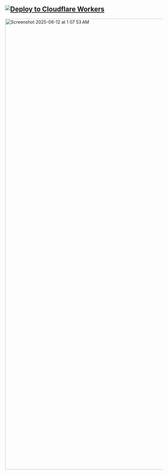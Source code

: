 ## [![Deploy to Cloudflare Workers](https://deploy.workers.cloudflare.com/button)](https://deploy.workers.cloudflare.com/?url=https://github.com/sudo-self/visitor_globe_worker)

<img width="1440" alt="Screenshot 2025-06-12 at 1 07 53 AM" src="https://github.com/user-attachments/assets/38b48e2d-bc4a-4534-ba9a-413ad3cd8caf" />
